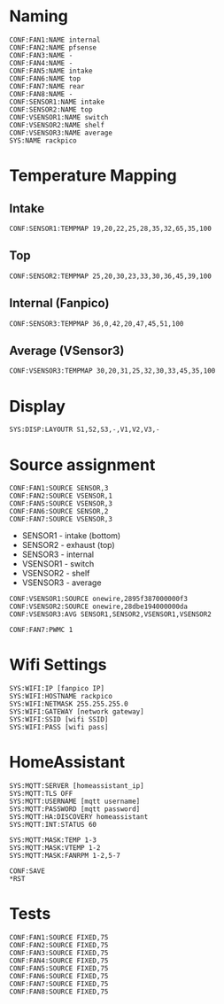 # Naming

```
CONF:FAN1:NAME internal
CONF:FAN2:NAME pfsense
CONF:FAN3:NAME -
CONF:FAN4:NAME -
CONF:FAN5:NAME intake
CONF:FAN6:NAME top
CONF:FAN7:NAME rear
CONF:FAN8:NAME -
CONF:SENSOR1:NAME intake
CONF:SENSOR2:NAME top
CONF:VSENSOR1:NAME switch
CONF:VSENSOR2:NAME shelf
CONF:VSENSOR3:NAME average
SYS:NAME rackpico
```

# Temperature Mapping

## Intake
```
CONF:SENSOR1:TEMPMAP 19,20,22,25,28,35,32,65,35,100
```
## Top
```
CONF:SENSOR2:TEMPMAP 25,20,30,23,33,30,36,45,39,100
```

## Internal (Fanpico)
```
CONF:SENSOR3:TEMPMAP 36,0,42,20,47,45,51,100
```

## Average (VSensor3)
```
CONF:VSENSOR3:TEMPMAP 30,20,31,25,32,30,33,45,35,100
```

# Display
```
SYS:DISP:LAYOUTR S1,S2,S3,-,V1,V2,V3,-
```

# Source assignment
```
CONF:FAN1:SOURCE SENSOR,3
CONF:FAN2:SOURCE VSENSOR,1
CONF:FAN5:SOURCE VSENSOR,3
CONF:FAN6:SOURCE SENSOR,2
CONF:FAN7:SOURCE VSENSOR,3
```
- SENSOR1 - intake (bottom)
- SENSOR2 - exhaust (top)
- SENSOR3 - internal 
- VSENSOR1 - switch
- VSENSOR2 - shelf
- VSENSOR3 - average
```
CONF:VSENSOR1:SOURCE onewire,2895f387000000f3
CONF:VSENSOR2:SOURCE onewire,28dbe194000000da
CONF:VSENSOR3:AVG SENSOR1,SENSOR2,VSENSOR1,VSENSOR2

CONF:FAN7:PWMC 1
```

# Wifi Settings
```
SYS:WIFI:IP [fanpico IP]
SYS:WIFI:HOSTNAME rackpico
SYS:WIFI:NETMASK 255.255.255.0
SYS:WIFI:GATEWAY [network gateway]
SYS:WIFI:SSID [wifi SSID]
SYS:WIFI:PASS [wifi pass]
```
# HomeAssistant
```
SYS:MQTT:SERVER [homeassistant_ip]
SYS:MQTT:TLS OFF
SYS:MQTT:USERNAME [mqtt username]
SYS:MQTT:PASSWORD [mqtt password]
SYS:MQTT:HA:DISCOVERY homeassistant
SYS:MQTT:INT:STATUS 60

SYS:MQTT:MASK:TEMP 1-3
SYS:MQTT:MASK:VTEMP 1-2
SYS:MQTT:MASK:FANRPM 1-2,5-7

CONF:SAVE
*RST
```
# Tests
```
CONF:FAN1:SOURCE FIXED,75
CONF:FAN2:SOURCE FIXED,75
CONF:FAN3:SOURCE FIXED,75
CONF:FAN4:SOURCE FIXED,75
CONF:FAN5:SOURCE FIXED,75
CONF:FAN6:SOURCE FIXED,75
CONF:FAN7:SOURCE FIXED,75
CONF:FAN8:SOURCE FIXED,75
```
